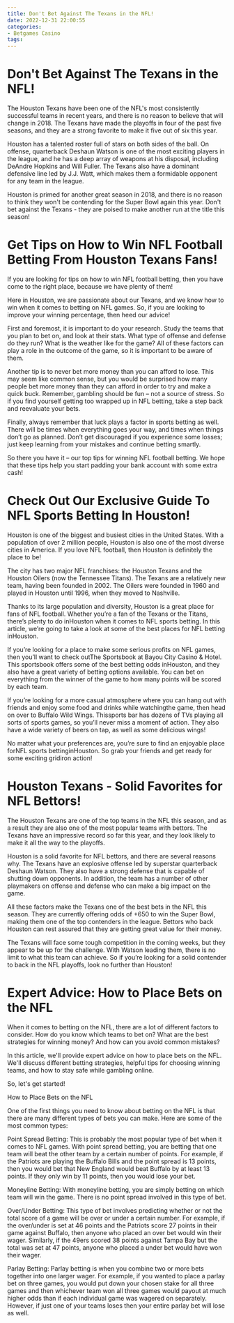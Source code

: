 ```yaml
---
title: Don't Bet Against The Texans in the NFL!
date: 2022-12-31 22:00:55
categories:
- Betgames Casino
tags:
---
```



#  Don't Bet Against The Texans in the NFL!

The Houston Texans have been one of the NFL's most consistently successful teams in recent years, and there is no reason to believe that will change in 2018. The Texans have made the playoffs in four of the past five seasons, and they are a strong favorite to make it five out of six this year.

Houston has a talented roster full of stars on both sides of the ball. On offense, quarterback Deshaun Watson is one of the most exciting players in the league, and he has a deep array of weapons at his disposal, including DeAndre Hopkins and Will Fuller. The Texans also have a dominant defensive line led by J.J. Watt, which makes them a formidable opponent for any team in the league.

Houston is primed for another great season in 2018, and there is no reason to think they won't be contending for the Super Bowl again this year. Don't bet against the Texans - they are poised to make another run at the title this season!

#  Get Tips on How to Win NFL Football Betting From Houston Texans Fans!

If you are looking for tips on how to win NFL football betting, then you have come to the right place, because we have plenty of them!

Here in Houston, we are passionate about our Texans, and we know how to win when it comes to betting on NFL games. So, if you are looking to improve your winning percentage, then heed our advice!

First and foremost, it is important to do your research. Study the teams that you plan to bet on, and look at their stats. What type of offense and defense do they run? What is the weather like for the game? All of these factors can play a role in the outcome of the game, so it is important to be aware of them.

Another tip is to never bet more money than you can afford to lose. This may seem like common sense, but you would be surprised how many people bet more money than they can afford in order to try and make a quick buck. Remember, gambling should be fun – not a source of stress. So if you find yourself getting too wrapped up in NFL betting, take a step back and reevaluate your bets.

Finally, always remember that luck plays a factor in sports betting as well. There will be times when everything goes your way, and times when things don’t go as planned. Don’t get discouraged if you experience some losses; just keep learning from your mistakes and continue betting smartly.

So there you have it – our top tips for winning NFL football betting. We hope that these tips help you start padding your bank account with some extra cash!

#  Check Out Our Exclusive Guide To NFL Sports Betting In Houston!

Houston is one of the biggest and busiest cities in the United States. With a population of over 2 million people, Houston is also one of the most diverse cities in America. If you love NFL football, then Houston is definitely the place to be!

The city has two major NFL franchises: the Houston Texans and the Houston Oilers (now the Tennessee Titans). The Texans are a relatively new team, having been founded in 2002. The Oilers were founded in 1960 and played in Houston until 1996, when they moved to Nashville.

Thanks to its large population and diversity, Houston is a great place for fans of NFL football. Whether you’re a fan of the Texans or the Titans, there’s plenty to do inHouston when it comes to NFL sports betting. In this article, we’re going to take a look at some of the best places for NFL betting inHouston.

If you’re looking for a place to make some serious profits on NFL games, then you’ll want to check outThe Sportsbook at Bayou City Casino & Hotel. This sportsbook offers some of the best betting odds inHouston, and they also have a great variety of betting options available. You can bet on everything from the winner of the game to how many points will be scored by each team.

If you’re looking for a more casual atmosphere where you can hang out with friends and enjoy some food and drinks while watchingthe game, then head on over to Buffalo Wild Wings. Thissports bar has dozens of TVs playing all sorts of sports games, so you’ll never miss a moment of action. They also have a wide variety of beers on tap, as well as some delicious wings!

No matter what your preferences are, you’re sure to find an enjoyable place forNFL sports bettinginHouston. So grab your friends and get ready for some exciting gridiron action!

#  Houston Texans - Solid Favorites for NFL Bettors!

The Houston Texans are one of the top teams in the NFL this season, and as a result they are also one of the most popular teams with bettors. The Texans have an impressive record so far this year, and they look likely to make it all the way to the playoffs.

Houston is a solid favorite for NFL bettors, and there are several reasons why. The Texans have an explosive offense led by superstar quarterback Deshaun Watson. They also have a strong defense that is capable of shutting down opponents. In addition, the team has a number of other playmakers on offense and defense who can make a big impact on the game.

All these factors make the Texans one of the best bets in the NFL this season. They are currently offering odds of +650 to win the Super Bowl, making them one of the top contenders in the league. Bettors who back Houston can rest assured that they are getting great value for their money.

The Texans will face some tough competition in the coming weeks, but they appear to be up for the challenge. With Watson leading them, there is no limit to what this team can achieve. So if you’re looking for a solid contender to back in the NFL playoffs, look no further than Houston!

#  Expert Advice: How to Place Bets on the NFL

When it comes to betting on the NFL, there are a lot of different factors to consider. How do you know which teams to bet on? What are the best strategies for winning money? And how can you avoid common mistakes?

In this article, we'll provide expert advice on how to place bets on the NFL. We'll discuss different betting strategies, helpful tips for choosing winning teams, and how to stay safe while gambling online.

So, let's get started!

How to Place Bets on the NFL

One of the first things you need to know about betting on the NFL is that there are many different types of bets you can make. Here are some of the most common types:

Point Spread Betting: This is probably the most popular type of bet when it comes to NFL games. With point spread betting, you are betting that one team will beat the other team by a certain number of points. For example, if the Patriots are playing the Buffalo Bills and the point spread is 13 points, then you would bet that New England would beat Buffalo by at least 13 points. If they only win by 11 points, then you would lose your bet.

Moneyline Betting: With moneyline betting, you are simply betting on which team will win the game. There is no point spread involved in this type of bet.

Over/Under Betting: This type of bet involves predicting whether or not the total score of a game will be over or under a certain number. For example, if the over/under is set at 46 points and the Patriots score 27 points in their game against Buffalo, then anyone who placed an over bet would win their wager. Similarly, if the 49ers scored 38 points against Tampa Bay but the total was set at 47 points, anyone who placed a under bet would have won their wager.

Parlay Betting: Parlay betting is when you combine two or more bets together into one larger wager. For example, if you wanted to place a parlay bet on three games, you would put down your chosen stake for all three games and then whichever team won all three games would payout at much higher odds than if each individual game was wagered on separately. However, if just one of your teams loses then your entire parlay bet will lose as well.